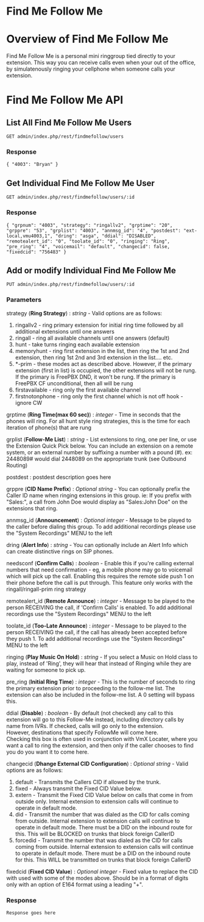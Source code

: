 Find Me Follow Me
===

# Overview of Find Me Follow Me

Find Me Follow Me is a personal mini ringgroup tied directly to your extension. This way you can receive calls even when your out of the office, by simulatenously ringing your cellphone when someone calls your extension. 

# Find Me Follow Me API

## List All Find Me Follow Me Users
    
    GET admin/index.php/rest/findmefollow/users

### Response
``{
    "4003": "Bryan"
}``

## Get Individual Find Me Follow Me User

    GET admin/index.php/rest/findmefollow/users/:id

### Response
``{
    "grpnum": "4003",
    "strategy": "ringallv2",
    "grptime": "20",
    "grppre": "53",
    "grplist": "4003",
    "annmsg_id": "4",
    "postdest": "ext-local,vmu4003,1",
    "dring": "asga",
    "ddial": "DISABLED",
    "remotealert_id": "0",
    "toolate_id": "0",
    "ringing": "Ring",
    "pre_ring": "4",
    "voicemail": "default",
    "changecid": false,
    "fixedcid": "756483"
}``

## Add or modify Individual Find Me Follow Me

    PUT admin/index.php/rest/findmefollow/users/:id

### Parameters

strategy (**Ring Strategy**)
: *string* - Valid options are as follows:
1. ringallv2 - ring primary extension for initial ring time followed by all additional extensions until one answers
2. ringall - ring all available channels until one answers (default)
3. hunt - take turns ringing each available extension
4. memoryhunt - ring first extension     in the list, then ring the 1st and 2nd extension, then ring 1st 2nd and 3rd extension in the list.... etc.
5. *-prim - these modes act as described above. However, if the primary extension (first in list) is             occupied, the other extensions will not be rung. If the primary is FreePBX DND, it won't be rung. If the primary is FreePBX CF unconditional, then all will be rung
6. firstavailable - ring only the first available channel
7. firstnotonphone - ring only      the first channel which is not off hook - ignore CW

grptime (**Ring Time(max 60 sec)**)
: *integer* - Time in seconds that the phones will ring. For all hunt style ring strategies, this is the time for each iteration of phone(s) that are rung

grplist (**Follow-Me List**)
: *string* - List extensions to ring, one per line, or use the Extension Quick Pick below. You can include an    extension on a remote system, or an external number by suffixing a number with a pound (#). ex: 2448089# would dial 2448089 on the appropriate trunk (see Outbound Routing)

postdest
: postdest description goes here

grppre (**CID Name Prefix**)
: _Optional_ *string* - You can optionally prefix the Caller ID name when ringing extensions in this group. ie: If you prefix with "Sales:", a call from John Doe would display as "Sales:John Doe" on the extensions that ring.

annmsg\_id (**Announcement**)
: _Optional_ *integer* - Message to be played to the caller before dialing this group. To add additional recordings please use the "System Recordings" MENU to the left

dring (**Alert Info**)
: *string* - You can optionally include an Alert Info which can create distinctive rings on SIP phones.

needsconf (**Confirm Calls**)
: *boolean* - Enable this if you're calling external numbers that need confirmation - eg, a mobile phone may go to voicemail which will pick up the call. Enabling this requires the remote side push 1 on their phone before the call is put through. This feature only works with the ringall/ringall-prim  ring strategy 

remotealert_id (**Remote Announce**)
: *integer* - Message to be played to the person RECEIVING the call, if 'Confirm Calls' is enabled. To add additional recordings use the "System Recordings" MENU to the left

toolate_id (**Too-Late Announce**)
: *integer* - Message to be played to the person RECEIVING the call, if the call has already been accepted before they push 1. To add additional recordings use the "System Recordings" MENU to the left

ringing (**Play Music On Hold**)
: *string* - If you select a Music on Hold class to play, instead of 'Ring', they will hear that instead of Ringing while they are waiting for someone to pick up.

pre_ring (**Initial Ring Time**)
: *integer* - This is the number of seconds to ring the primary extension prior to proceeding to the follow-me list. The extension can also be included in the follow-me list. A 0 setting will bypass this.

ddial (**Disable**)
: *boolean* - By default (not checked) any call to this extension will go to this Follow-Me instead, including directory calls by name from IVRs. If checked, calls will go only to the extension.<BR>However, destinations that specify FollowMe will come here.<BR>Checking this box is often used in conjunction with VmX Locater, where you want a call to ring the extension, and then only if the caller chooses to find you do you want it to come here.

changecid (**Dhange External CID Configuration**)
: _Optional_ *string* - Valid options are as follows\:
1. default - Transmits the Callers CID if allowed by the trunk.
2. fixed - Always transmit the Fixed CID Value below.
3. extern - Transmit the Fixed CID Value below on calls that come in from outside only. Internal extension to extension calls will continue to operate in default mode.
4. did - Transmit the number that was dialed as the CID for calls coming from outside. Internal extension to extension calls will continue to operate in default mode. There must be a DID on the inbound route for this. This will be BLOCKED on trunks that block foreign CallerID
5. forcedid - Transmit the number that was dialed as the CID for calls coming from outside. Internal extension to extension calls will continue to operate in default mode. There must be a DID on the inbound route for this. This WILL be transmitted on trunks that block foreign CallerID

fixedcid (**Fixed CID Value**)
: _Optional_ *integer* - Fixed value to replace the CID with used with some of the modes above. Should be in a format of digits only with an option of E164 format using a leading "+".

### Response
``
Response goes here
``

